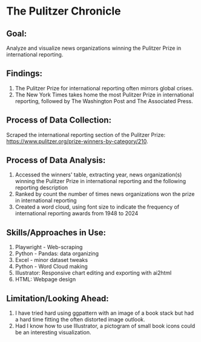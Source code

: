 # The Pulitzer Chronicle

## Goal:
Analyze and visualize news organizations winning the Pulitzer Prize in international reporting.

## Findings:
1. The Pulitzer Prize for international reporting often mirrors global crises.
2. The New York Times takes home the most Pulitzer Prize in international reporting, followed by The Washington Post and The Associated Press. 

## Process of Data Collection:
Scraped the international reporting section of the Pulitzer Prize: https://www.pulitzer.org/prize-winners-by-category/210.
   
## Process of Data Analysis:
1. Accessed the winners' table, extracting year, news organization(s) winning the Pulitzer Prize in international reporting and the following reporting description
2. Ranked by count the number of times news organizations won the prize in international reporting
3. Created a word cloud, using font size to indicate the frequency of international reporting awards from 1948 to 2024

## Skills/Approaches in Use:
1. Playwright - Web-scraping
2. Python - Pandas: data organizing 
3. Excel - minor dataset tweaks
4. Python - Word Cloud making
5. Illustrator: Responsive chart editing and exporting with ai2html
6. HTML: Webpage design

## Limitation/Looking Ahead:
1. I have tried hard using ggpattern with an image of a book stack but had a hard time fitting the often distorted image outlook.
2. Had I know how to use Illustrator, a pictogram of small book icons could be an interesting visualization. 
